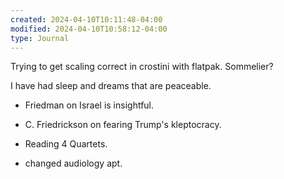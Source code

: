 ```yaml
---
created: 2024-04-10T10:11:48-04:00
modified: 2024-04-10T10:58:12-04:00
type: Journal
---
```


Trying to get scaling correct in crostini with flatpak. Sommelier?

I have had sleep and dreams that are peaceable. 

- Friedman on Israel is insightful. 
- C. Friedrickson on fearing Trump's kleptocracy.

- Reading 4 Quartets.
- changed audiology apt.
